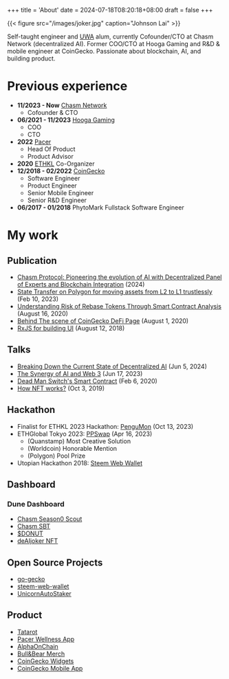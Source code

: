 +++
title = 'About'
date = 2024-07-18T08:20:18+08:00
draft = false
+++

{{< figure src="/images/joker.jpg" caption="Johnson Lai" >}}

Self-taught engineer and [UWA](https://www.uwa.edu.au/) alum, currently Cofounder/CTO at Chasm Network (decentralized AI). Former COO/CTO at Hooga Gaming and R&D & mobile engineer at CoinGecko. Passionate about blockchain, AI, and building product.

# Previous experience

- **11/2023 - Now** [Chasm Network](https://chasm.network)
  - Cofounder & CTO
- **06/2021 - 11/2023** [Hooga Gaming](https://hooga.gg)
  - COO
  - CTO
- **2022** [Pacer](https://twitter.com/pacer_gg)
  - Head Of Product
  - Product Advisor
- **2020** [ETHKL](https://www.ethkl.org/) Co-Organizer
- **12/2018 - 02/2022** [CoinGecko](https://www.coingecko.com)
  - Software Engineer
  - Product Engineer
  - Senior Mobile Engineer
  - Senior R&D Engineer
- **06/2017 - 01/2018** PhytoMark Fullstack Software Engineer

# My work

## Publication

- [Chasm Protocol: Pioneering the evolution of AI with Decentralized Panel of Experts and Blockchain Integration](https://chasm.net/litepaper) (2024)
- [State Transfer on Polygon for moving assets from L2 to L1 trustlessly](https://www.linkedin.com/pulse/state-transfer-polygon-moving-assets-from-l2-l1-lai-weng-han) (Feb 10, 2023)
- [Understanding Risk of Rebase Tokens Through Smart Contract Analysis](https://www.coingecko.com/learn/understanding-risk-of-rebase-tokens-through-smart-contract-analysis) (August 16, 2020)
- [Behind The scene of CoinGecko DeFi Page](https://www.linkedin.com/pulse/behind-scene-coingecko-defi-page-lai-weng-han/) (August 1, 2020)
- [RxJS for building UI](https://www.linkedin.com/pulse/rxjs-building-ui-lai-weng-han) (August 12, 2018)


## Talks

- [Breaking Down the Current State of Decentralized AI](https://www.youtube.com/live/Ewp9Q60Kj2k?si=9rnz_oyygW-TvqJd&t=993) (Jun 5, 2024)
- [The Synergy of AI and Web 3](https://www.youtube.com/live/oyY0OG1IEp0?si=dzDbmvBRoN3QXhCX&t=1556) (Jun 17, 2023)
- [Dead Man Switch's Smart Contract](https://www.youtube.com/watch?v=rEVk8-un-2k) (Feb 6, 2020)
- [How NFT works?](https://superoo7.com/ethkl-nft/#/) (Oct 3, 2019)

## Hackathon

- Finalist for ETHKL 2023 Hackathon: [PenguMon](https://devfolio.co/projects/pengumon-bf2a) (Oct 13, 2023)
- ETHGlobal Tokyo 2023: [PPSwap](https://ethglobal.com/showcase/ppswap-84ikz) (Apr 16, 2023)
  - (Quanstamp) Most Creative Solution
  - (Worldcoin) Honorable Mention
  - (Polygon) Pool Prize
- Utopian Hackathon 2018: [Steem Web Wallet](https://swallet.netlify.app/)

## Dashboard
### Dune Dashboard
- [Chasm Season0 Scout](https://dune.com/superoo7/chasm-scout-season0)
- [Chasm SBT](https://dune.com/superoo7/chasm-sbt-launch)
- [$DONUT](https://dune.com/superoo7/dollardonut)
- [deAIjoker NFT](https://dune.com/superoo7/deaijoker)

## Open Source Projects

- [go-gecko](https://github.com/superoo7/go-gecko)
- [steem-web-wallet](https://github.com/superoo7/steem_web_wallet)
- [UnicornAutoStaker](https://github.com/Hooga-Hooga-Gaming/UnicornAutoStaker)

## Product

- [Tatarot](https://tatarot.ai)
- [Pacer Wellness App](https://apps.apple.com/my/app/pacer-wellness-super-app/id1626957594)
- [AlphaOnChain](https://alphaonchain.com/)
- [Bull&Bear Merch](https://twitter.com/BullandBearHQ)
- [CoinGecko Widgets](https://www.coingecko.com/en/widgets)
- [CoinGecko Mobile App](https://www.coingecko.com/en/mobile)